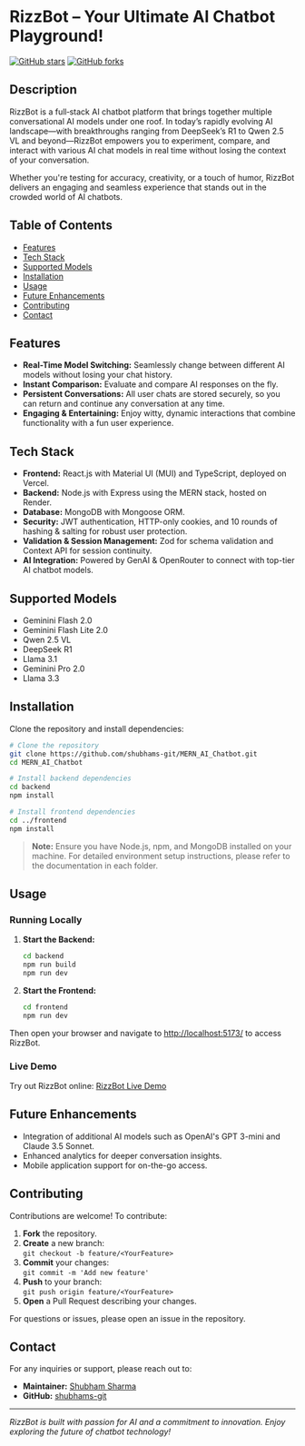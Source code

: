 # RizzBot – Your Ultimate AI Chatbot Playground!

[![GitHub stars](https://img.shields.io/github/stars/shubhams-git/MERN_AI_Chatbot?style=social)](https://github.com/shubhams-git/MERN_AI_Chatbot) 
[![GitHub forks](https://img.shields.io/github/forks/shubhams-git/MERN_AI_Chatbot?style=social)](https://github.com/shubhams-git/MERN_AI_Chatbot) 

## Description

RizzBot is a full‐stack AI chatbot platform that brings together multiple conversational AI models under one roof. In today’s rapidly evolving AI landscape—with breakthroughs ranging from DeepSeek’s R1 to Qwen 2.5 VL and beyond—RizzBot empowers you to experiment, compare, and interact with various AI chat models in real time without losing the context of your conversation.

Whether you're testing for accuracy, creativity, or a touch of humor, RizzBot delivers an engaging and seamless experience that stands out in the crowded world of AI chatbots.

## Table of Contents

- [Features](#features)
- [Tech Stack](#tech-stack)
- [Supported Models](#supported-models)
- [Installation](#installation)
- [Usage](#usage)
- [Future Enhancements](#future-enhancements)
- [Contributing](#contributing)
- [Contact](#contact)

## Features

- **Real-Time Model Switching:** Seamlessly change between different AI models without losing your chat history.
- **Instant Comparison:** Evaluate and compare AI responses on the fly.
- **Persistent Conversations:** All user chats are stored securely, so you can return and continue any conversation at any time.
- **Engaging & Entertaining:** Enjoy witty, dynamic interactions that combine functionality with a fun user experience.

## Tech Stack

- **Frontend:** React.js with Material UI (MUI) and TypeScript, deployed on Vercel.
- **Backend:** Node.js with Express using the MERN stack, hosted on Render.
- **Database:** MongoDB with Mongoose ORM.
- **Security:** JWT authentication, HTTP-only cookies, and 10 rounds of hashing & salting for robust user protection.
- **Validation & Session Management:** Zod for schema validation and Context API for session continuity.
- **AI Integration:** Powered by GenAI & OpenRouter to connect with top-tier AI chatbot models.

## Supported Models

- Geminini Flash 2.0
- Geminini Flash Lite 2.0
- Qwen 2.5 VL
- DeepSeek R1
- Llama 3.1
- Geminini Pro 2.0
- Llama 3.3

## Installation

Clone the repository and install dependencies:

```bash
# Clone the repository
git clone https://github.com/shubhams-git/MERN_AI_Chatbot.git
cd MERN_AI_Chatbot

# Install backend dependencies
cd backend
npm install

# Install frontend dependencies
cd ../frontend
npm install
```

> **Note:** Ensure you have Node.js, npm, and MongoDB installed on your machine. For detailed environment setup instructions, please refer to the documentation in each folder.

## Usage

### Running Locally

1. **Start the Backend:**
   ```bash
   cd backend
   npm run build
   npm run dev
   ```
2. **Start the Frontend:**
   ```bash
   cd frontend
   npm run dev
   ```

Then open your browser and navigate to [http://localhost:5173/](http://localhost:5173/) to access RizzBot.

### Live Demo

Try out RizzBot online: [RizzBot Live Demo](https://rizz-bot-ai.vercel.app/)

## Future Enhancements

- Integration of additional AI models such as OpenAI's GPT 3-mini and Claude 3.5 Sonnet.
- Enhanced analytics for deeper conversation insights.
- Mobile application support for on-the-go access.

## Contributing

Contributions are welcome! To contribute:

1. **Fork** the repository.
2. **Create** a new branch:  
   `git checkout -b feature/<YourFeature>`
3. **Commit** your changes:  
   `git commit -m 'Add new feature'`
4. **Push** to your branch:  
   `git push origin feature/<YourFeature>`
5. **Open** a Pull Request describing your changes.

For questions or issues, please open an issue in the repository. 

## Contact

For any inquiries or support, please reach out to:

- **Maintainer:** [Shubham Sharma](mailto:msg2shubh@gmail.com)
- **GitHub:** [shubhams-git](https://github.com/shubhams-git)

---

*RizzBot is built with passion for AI and a commitment to innovation. Enjoy exploring the future of chatbot technology!*
